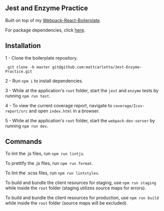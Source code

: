 ## Jest and Enzyme Practice

Built on top of my <a href="https://github.com/mattcarlotta/Webpack-React-Boilerplate">Webpack-React-Boilerplate</a>.

For package dependencies, click <a href="https://github.com/mattcarlotta/Webpack-React-Boilerplate#packages-incorporated">here</a>.

## Installation

1 - Clone the boilerplate repository.

```
 git clone -b master git@github.com:mattcarlotta/Jest-Enzyme-Practice.git
```

2 - Run `npm i` to install dependencies.

3 - While at the application's `root` folder, start the `jest` and `enzyme` tests by running `npm run test`.

4 - To view the current coverage report, navigate to `coverage/Icov-report/src` and open `index.html` in a browser.

5 - While at the application's `root` folder, start the `webpack-dev-server` by running `npm run dev`.

## Commands

To lint the .js files, run `npm run lintjs`.

To prettify the .js files, run `npm run format`.

To lint the .scss files, run `npm run lintstyles`.

To build and bundle the client resources for staging, use `npm run staging` while inside the `root` folder (staging utilizes source maps for errors).

To build and bundle the client resources for production, use `npm run build` while inside the `root` folder (source maps will be excluded).
